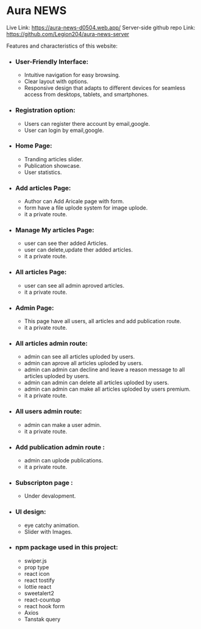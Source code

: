 # Aura NEWS

Live Link: https://aura-news-d0504.web.app/
Server-side github repo Link: https://github.com/Legion204/aura-news-server

Features and characteristics of this website:

- ### User-Friendly Interface:

  - Intuitive navigation for easy browsing.
  - Clear layout with options.
  - Responsive design that adapts to different devices for seamless access from desktops, tablets, and smartphones.

- ### Registration option:

  - Users can register there account by email,google.
  - User can login by email,google.

- ### Home Page:
  - Tranding articles slider.
  - Publication showcase.
  - User statistics.
- ### Add articles Page:
  - Author can Add Aricale page with form.
  - form have a file uplode system for image uplode.
  - it a private route.
- ### Manage My articles Page:
  - user can see ther added Articles.
  - user can delete,update ther added articles.
  - it a private route.
- ### All articles Page:
  - user can see all admin aproved articles.
  - it a private route.
- ### Admin Page:
  - This page have all users, all articles and add publication route.
  - it a private route.
- ### All articles admin route:
  - admin can see all articles uploded by users.
  - admin can aprove all articles uploded by users.
  - admin can admin can decline and leave a reason message to all articles uploded by users.
  - admin can admin can delete all articles uploded by users.
  - admin can admin can make all articles uploded by users premium.
  - it a private route.
- ### All users admin route:
  - admin can make a user admin.
  - it a private route.
- ### Add publication admin route :
  - admin can uplode publications.
  - it a private route.
- ### Subscripton page :

  - Under devalopment.

- ### UI design:

  - eye catchy animation.
  - Slider with Images.

- ### npm package used in this project:
  - swiper.js
  - prop type
  - react icon
  - react tostify
  - lottie react
  - sweetalert2
  - react-countup
  - react hook form
  - Axios
  - Tanstak query
